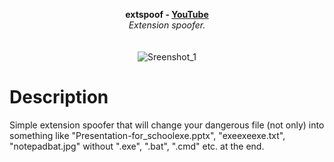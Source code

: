 <p align="center">
 <b>extspoof - <a href="https://www.youtube.com/watch?v=Djwpv61lc4s">YouTube</a></b>
	<br>
	<i>Extension spoofer.</i>
	<br><br><br>
	<img alt="Sreenshot_1" src="https://i.imgur.com/w5JSjeO.png">
</p>

# Description
Simple extension spoofer that will change your dangerous file (not only) into something like "Presentation-for_schoolexe.pptx", "exeexeexe.txt", "notepadbat.jpg" without ".exe", ".bat", ".cmd" etc. at the end.
